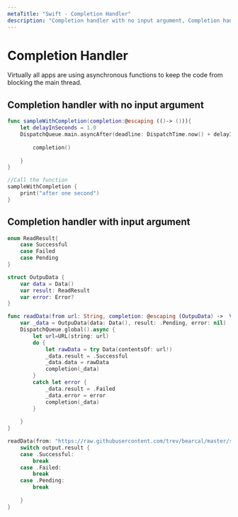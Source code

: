 ```yaml
---
metaTitle: "Swift - Completion Handler"
description: "Completion handler with no input argument, Completion handler with input argument"
---
```


# Completion Handler


Virtually all apps are using asynchronous functions to keep the code from blocking the main thread.



## Completion handler with no input argument


```swift
func sampleWithCompletion(completion:@escaping (()-> ())){
    let delayInSeconds = 1.0
    DispatchQueue.main.asyncAfter(deadline: DispatchTime.now() + delayInSeconds) {
        
        completion()
        
    }
}

//Call the function
sampleWithCompletion {
    print("after one second")
}

```



## Completion handler with input argument


```swift
enum ReadResult{
    case Successful
    case Failed
    case Pending
}

struct OutpuData {
    var data = Data()
    var result: ReadResult
    var error: Error?
}

func readData(from url: String, completion: @escaping (OutpuData) ->  Void) {
    var _data = OutpuData(data: Data(), result: .Pending, error: nil)
    DispatchQueue.global().async {
        let url=URL(string: url)
        do {
            let rawData = try Data(contentsOf: url!)
            _data.result = .Successful
            _data.data = rawData
            completion(_data)
        }
        catch let error {
            _data.result = .Failed
            _data.error = error
            completion(_data)
        }
        
    }
}

readData(from: "https://raw.githubusercontent.com/trev/bearcal/master/sample-data-large.json") { (output) in
    switch output.result {
    case .Successful:
        break
    case .Failed:
        break
    case .Pending:
        break
        
    }
}

```

